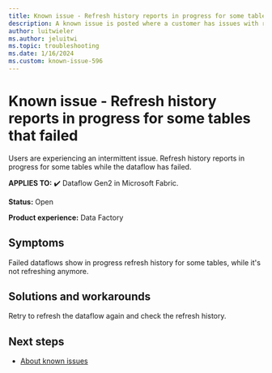 ```yaml
---
title: Known issue - Refresh history reports in progress for some tables that failed
description: A known issue is posted where a customer has issues with refresh history reports in progress for some tables that failed.
author: luitwieler
ms.author: jeluitwi
ms.topic: troubleshooting
ms.date: 1/16/2024
ms.custom: known-issue-596
---
```


# Known issue - Refresh history reports in progress for some tables that failed

Users are experiencing an intermittent issue. Refresh history reports in progress for some tables while the dataflow has failed.

**APPLIES TO:** ✔️ Dataflow Gen2 in Microsoft Fabric.

**Status:** Open

**Product experience:** Data Factory

## Symptoms

Failed dataflows show in progress refresh history for some tables, while it's not refreshing anymore.

## Solutions and workarounds

Retry to refresh the dataflow again and check the refresh history.

## Next steps

- [About known issues](https://support.fabric.microsoft.com/known-issues)
